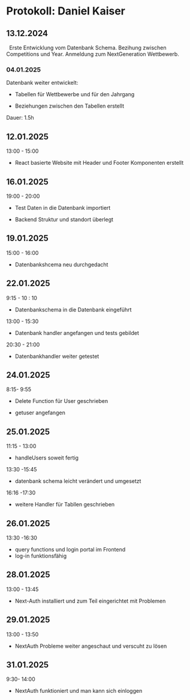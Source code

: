 # Protokoll: Daniel Kaiser

## 13.12.2024

  Erste Entwicklung vom Datenbank Schema. Bezihung zwischen  Competitions und Year. Anmeldung zum NextGeneration Wettbewerb.

### 04.01.2025

Datenbank weiter entwickelt:

- Tabellen für Wettbewerbe und für den Jahrgang

- Beziehungen zwischen den Tabellen erstellt

Dauer: 1.5h

## 12.01.2025

13:00 - 15:00

- React basierte Website mit Header und Footer Komponenten erstellt

## 16.01.2025

19:00 - 20:00  

- Test Daten in die Datenbank importiert 

- Backend Struktur und standort überlegt

## 19.01.2025

15:00 - 16:00

- Datenbankshcema neu durchgedacht

## 22.01.2025

9:15 - 10 : 10

- Datenbankschema in die Datenbank eingeführt

13:00 - 15:30

- Datenbank handler angefangen und tests gebildet

20:30 - 21:00

- Datenbankhandler weiter getestet

## 24.01.2025

8:15- 9:55

- Delete Function für User geschrieben

- getuser angefangen

## 25.01.2025

11:15 - 13:00

- handleUsers soweit fertig

13:30 -15:45

- datenbank schema leicht verändert und umgesetzt

16:16 -17:30

- weitere Handler für Tabllen geschrieben

## 26.01.2025

13:30 -16:30

- query functions und login portal im Frontend
- log-in funktionsfähig

## 28.01.2025

13:00 - 13:45

- Next-Auth installiert und zum Teil eingerichtet mit Problemen

## 29.01.2025

13:00 - 13:50

- NextAuth Probleme weiter angeschaut und verscuht zu lösen

## 31.01.2025

9:30- 14:00

- NextAuth funktioniert und man kann sich einloggen
